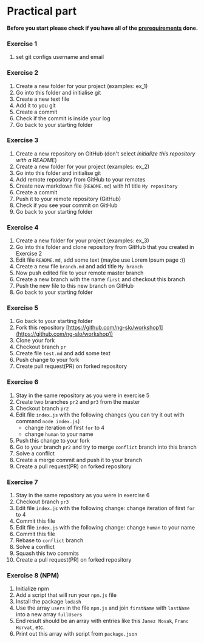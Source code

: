 # Practical part

**Before you start please check if you have all  of the [prerequirements](https://github.com/ng-slo/workshop/tree/master/01-basic-tools#prerequirements) done.**

### Exercise 1
1. set git configs username and email

### Exercise 2
1. Create a new folder for your project (examples: ex_1)
2. Go into this folder and initialise git
3. Create a new text file
4. Add it to you git
5. Create a commit
6. Check if the commit is inside your log
7. Go back to your starting folder

### Exercise 3
1. Create a new repository on GitHub (don't select *Initialize this repository with a README*)
2. Create a new folder for your project (examples: ex_2)
3. Go into this folder and initialise git
3. Add remote repository from GitHub to your remotes
4. Create new markdown file (`README.md`) with h1 title `My repository`
5. Create a commit
6. Push it to your remote repository (GitHub)
7. Check if you see your commit on GitHub
8. Go back to your starting folder

### Exercise 4
1. Create a new folder for your project (examples: ex_3)
2. Go into this folder and clone repository from GitHub that you created in Exercise 2
3. Edit file `README.md`, add some text (maybe use Lorem Ipsum page :))
4. Create a new file `branch.md` and add title `My branch`
5. Now push edited file to your remote master branch
6. Create a new branch with the name `first` and checkout this branch
7. Push the new file to this new branch on GitHub
8. Go back to your starting folder

### Exercise 5
1. Go back to your starting folder
2. Fork this repository [https://github.com/ng-slo/workshop1](https://github.com/ng-slo/workshop1)
3. Clone your fork
4. Checkout branch `pr`
5. Create file `test.md` and add some text
6. Push change to your fork
7. Create pull request(PR) on forked repository

### Exercise 6
1. Stay in the same repository as you were in exercise 5
2. Create two branches `pr2` and `pr3` from the master
3. Checkout branch `pr2`
5. Edit file `index.js` with the following changes (you can try it out with command `node index.js`)
    - change iteration of first `for` to 4
    - change `human` to your name
6. Push this change to your fork
8. Go to your branch `pr2` and try to merge `conflict` branch into this branch
9. Solve a conflict
10. Create a merge commit and push it to your branch
11. Create a pull request(PR) on forked repository


### Exercise 7
1. Stay in the same repository as you were in exercise 6
2. Checkout branch `pr3`
3. Edit file `index.js` with the following change: change iteration of first `for` to 4
4. Commit this file
5. Edit file `index.js` with the following change: change `human` to your name
5. Commit this file
6. Rebase to `conflict` branch
7. Solve a conflict
8. Squash this two commits 
9. Create a pull request(PR) on forked repository

### Exercise 8 (NPM)
1. Initialize npm
2. Add a script that will run your `npm.js` file
3. Install the package `lodash`
4. Use the array `users` in the file `npm.js` and join `firstName` with `lastName` into a new array `fullUsers`
5. End result should be an array with entries like this `Janez Novak`, `Franc Horvat`, etc.
6. Print out this array with script from `package.json`
